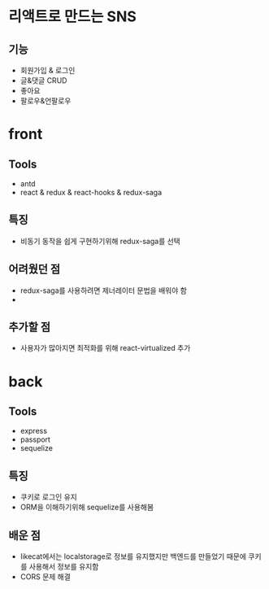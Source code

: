 # 리액트로 만드는 SNS

## 기능
- 회원가입 & 로그인
- 글&댓글 CRUD
- 좋아요
- 팔로우&언팔로우

# front

## Tools
- antd
- react & redux & react-hooks & redux-saga

## 특징
- 비동기 동작을 쉽게 구현하기위해 redux-saga를 선택

## 어려웠던 점
- redux-saga를 사용하려면 제너레이터 문법을 배워야 함
- 

## 추가할 점 
- 사용자가 많아지면 최적화를 위해 react-virtualized 추가

# back

## Tools
- express
- passport
- sequelize

## 특징
- 쿠키로 로그인 유지
- ORM을 이해하기위해 sequelize를 사용해봄


## 배운 점
- likecat에서는 localstorage로 정보를 유지했지만 백엔드를 만들었기 때문에 쿠키를 사용해서 정보를 유지함
- CORS 문제 해결
